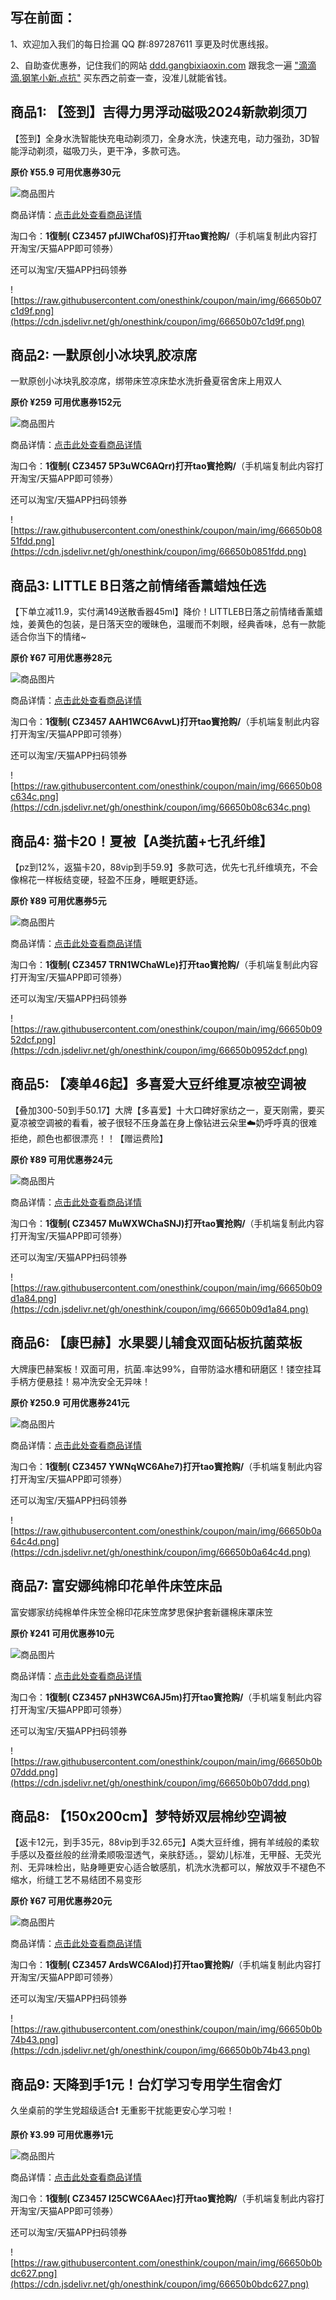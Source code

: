 ## 写在前面：

1、欢迎加入我们的每日捡漏 QQ 群:897287611 享更及时优惠线报。

2、自助查优惠券，记住我们的网站 [ddd.gangbixiaoxin.com](https://ddd.gangbixiaoxin.com) 跟我念一遍 ["滴滴滴.钢笔小新.点抗"](https://ddd.gangbixiaoxin.com) 买东西之前查一查，没准儿就能省钱。

## 商品1: 【签到】吉得力男浮动磁吸2024新款剃须刀

【签到】全身水洗智能快充电动剃须刀，全身水洗，快速充电，动力强劲，3D智能浮动剃须，磁吸刀头，更干净，多款可选。

**原价 ¥55.9 可用优惠券30元**

![商品图片](https://img.alicdn.com/imgextra/i3/2215935848383/O1CN01bSbUeh2BnT6qRBG1O_!!0-item_pic.jpg)

商品详情：[点击此处查看商品详情](https://s.click.taobao.com/t?e=m%3D2%26s%3DHGFJqxqgJplw4vFB6t2Z2ueEDrYVVa64yK8Cckff7TXLWlSKdGSYDlMGh8N28dpbJ1gyddu7kN%2FWbLW7uhxyboGvCrJWHk1%2FTyVl44vrPmd3miNKHWpinpVm%2FOAUUFw71qrpxiwMoCNxc1AtbZGVS9D941LpC6ICdUnf91f5ZGHNEPXytV9ALoS4zvCRUrquSRMika4nOFT2xp9V2cXOYWbjGqta%2BcUfuyiwglwpcboyPSkxsGkTvpr9xwLt3b5atfNN%2Bs%2F1mV8bkJ5QxPS2Ci%2FKfJmqgrYAfWsUjZoD5RCF4Oi8tuuPNRqa3zQdlMqYDseal0NfMDXJpWvVCAyWdKJn5AyUbPoV&amp;union_lens=lensId:TAPI@1717897980@213dbc98_1120_18ffab2e9dc_d6c1@01)

淘口令：**1復制( CZ3457 pfJlWChaf0S)打开tao寳抢购/**（手机端复制此内容打开淘宝/天猫APP即可领券）</p>

还可以淘宝/天猫APP扫码领券

![https://raw.githubusercontent.com/onesthink/coupon/main/img/66650b07c1d9f.png](https://cdn.jsdelivr.net/gh/onesthink/coupon/img/66650b07c1d9f.png)

## 商品2: 一默原创小冰块乳胶凉席

一默原创小冰块乳胶凉席，绑带床笠凉床垫水洗折叠夏宿舍床上用双人

**原价 ¥259 可用优惠券152元**

![商品图片](https://img.alicdn.com/i1/2201186513828/O1CN01LoZCSE1e9H4zzGOX9_!!2201186513828.jpg)

商品详情：[点击此处查看商品详情](https://s.click.taobao.com/t?e=m%3D2%26s%3D6IPV7RYHwwBw4vFB6t2Z2ueEDrYVVa64yK8Cckff7TXLWlSKdGSYDlMGh8N28dpb8sviUM61dt3WbLW7uhxyboGvCrJWHk1%2FTyVl44vrPmd3miNKHWpinpVm%2FOAUUFw71qrpxiwMoCNxc1AtbZGVS%2BD1Njr6gqC21A4bgekJU0jNEPXytV9ALoS4zvCRUrqu3IwNiM44kf3RX3lxtup8DOvbLm94HcsJnn5JmqQy8twvB%2B4XvXYyJ%2FV0nl5fyJFkVEtBOFOkz59TU1UpnLcQJ9kYvQZuIwx3oGeIQL4Fi9HVQwUYvbU6xHRHLFELWPyKhgcbUccTft%2B228n1ngbVmA%3D%3D&amp;union_lens=lensId:TAPI@1717897982@21365310_1105_18ffab2f17b_1631@01)

淘口令：**1復制( CZ3457 5P3uWC6AQrr)打开tao寳抢购/**（手机端复制此内容打开淘宝/天猫APP即可领券）</p>

还可以淘宝/天猫APP扫码领券

![https://raw.githubusercontent.com/onesthink/coupon/main/img/66650b0851fdd.png](https://cdn.jsdelivr.net/gh/onesthink/coupon/img/66650b0851fdd.png)

## 商品3: LITTLE B日落之前情绪香薰蜡烛任选

【下单立减11.9，实付满149送散香器45ml】降价！LITTLEB日落之前情绪香薰蜡烛，姜黄色的包装，是日落天空的暧昧色，温暖而不刺眼，经典香味，总有一款能适合你当下的情绪~

**原价 ¥67 可用优惠券28元**

![商品图片](https://img.alicdn.com/i3/2200739110321/O1CN01B5BrI41EF3xVV4sAa_!!2200739110321.jpg)

商品详情：[点击此处查看商品详情](https://s.click.taobao.com/t?e=m%3D2%26s%3DThmKNBN9pc1w4vFB6t2Z2ueEDrYVVa64yK8Cckff7TXLWlSKdGSYDlMGh8N28dpbt4hWD5k2kjPWbLW7uhxyboGvCrJWHk1%2FTyVl44vrPmd3miNKHWpinpVm%2FOAUUFw71qrpxiwMoCNxc1AtbZGVSz5zV%2FUUhZlfJ6VFj%2BckPo%2FNEPXytV9ALoS4zvCRUrqu9Em%2BugrRZr9SdxTDntgl9VYjw8lyRLDhmQsn4SUJRUBRsDP5EOEprnsYLv2I2a4pjfKICWX2qW8bkJ5QxPS2Ci%2FKfJmqgrYAfWsUjZoD5RDdUnsbOHWvSjjhPdhQe81ODseal0NfMDXJpWvVCAyWdKJn5AyUbPoV&amp;union_lens=lensId:TAPI@1717897983@21671ead_10f7_18ffab2f631_a450@01)

淘口令：**1復制( CZ3457 AAH1WC6AvwL)打开tao寳抢购/**（手机端复制此内容打开淘宝/天猫APP即可领券）</p>

还可以淘宝/天猫APP扫码领券

![https://raw.githubusercontent.com/onesthink/coupon/main/img/66650b08c634c.png](https://cdn.jsdelivr.net/gh/onesthink/coupon/img/66650b08c634c.png)

## 商品4: 猫卡20！夏被【A类抗菌+七孔纤维】

【pz到12%，返猫卡20，88vip到手59.9】多款可选，优先七孔纤维填充，不会像棉花一样板结变硬，轻盈不压身，睡眠更舒适。

**原价 ¥89 可用优惠券5元**

![商品图片](https://img.alicdn.com/bao/uploaded/O1CN01kjkdFS1gqtrBoTAVf_!!6000000004194-0-yinhe.jpg)

商品详情：[点击此处查看商品详情](https://s.click.taobao.com/t?e=m%3D2%26s%3DgKaVtk67YBJw4vFB6t2Z2ueEDrYVVa64yK8Cckff7TXLWlSKdGSYDlMGh8N28dpbxq3IhSJN6GTWbLW7uhxyboGvCrJWHk1%2FTyVl44vrPmd3miNKHWpinpVm%2FOAUUFw71qrpxiwMoCNxc1AtbZGVSz1as9dE8xRAUY7hrUMeysSMHuv7RoNv0Q0jFsbsQ7KWT1%2F1GhcHsXvgq1jZTjFnEScBgmEzd2xuIrOL3SSHMnM4hloFVyUFdYwZYP%2F6GtKGlbRMz6GTKAYZjQKfJ2UQf03O4wtQ3K90XH5t%2B8W%2BDyUJH9VDAh%2F8Bcl8iygA%2Bdf9X0%2B3obhRTo5xKmPmpIKZsA%3D%3D&amp;union_lens=lensId:TAPI@1717897984@21670f3a_1178_18ffab2fb60_077f@01)

淘口令：**1復制( CZ3457 TRN1WChaWLe)打开tao寳抢购/**（手机端复制此内容打开淘宝/天猫APP即可领券）</p>

还可以淘宝/天猫APP扫码领券

![https://raw.githubusercontent.com/onesthink/coupon/main/img/66650b0952dcf.png](https://cdn.jsdelivr.net/gh/onesthink/coupon/img/66650b0952dcf.png)

## 商品5: 【凑单46起】多喜爱大豆纤维夏凉被空调被

【叠加300-50到手50.17】大牌【多喜爱】十大口碑好家纺之一，夏天刚需，要买夏凉被空调被的看看，被子很轻不压身盖在身上像钻进云朵里☁️奶呼呼真的很难拒绝，颜色也都很漂亮！！【赠运费险】

**原价 ¥89 可用优惠券24元**

![商品图片](https://img.alicdn.com/i4/114141735/O1CN01CjJXmD1Ogg7bJDFvE_!!114141735.jpg)

商品详情：[点击此处查看商品详情](https://s.click.taobao.com/t?e=m%3D2%26s%3DkjAF198Puu1w4vFB6t2Z2ueEDrYVVa64yK8Cckff7TXLWlSKdGSYDlMGh8N28dpb1aH1Hk3GeOjWbLW7uhxyboGvCrJWHk1%2FTyVl44vrPmd3miNKHWpinpVm%2FOAUUFw71qrpxiwMoCNxc1AtbZGVS4jvfJUO2dWfFlpleWM4KCCMHuv7RoNv0Q0jFsbsQ7KWJd3VU6HxWLlP4KmcWc%2BQbz0LHglFBRccBkMFBe4PpkEEJdvRj1Yqzovgm3t99PtVlbRMz6GTKAYZjQKfJ2UQf03O4wtQ3K90XH5t%2B8W%2BDyVJsi27V%2B7zjB2Zxxqbbmq%2FX0%2B3obhRTo5xKmPmpIKZsA%3D%3D&amp;union_lens=lensId:TAPI@1717897986@0bbb0cf8_112b_18ffab30014_5d5f@01)

淘口令：**1復制( CZ3457 MuWXWChaSNJ)打开tao寳抢购/**（手机端复制此内容打开淘宝/天猫APP即可领券）</p>

还可以淘宝/天猫APP扫码领券

![https://raw.githubusercontent.com/onesthink/coupon/main/img/66650b09d1a84.png](https://cdn.jsdelivr.net/gh/onesthink/coupon/img/66650b09d1a84.png)

## 商品6: 【康巴赫】水果婴儿辅食双面砧板抗菌菜板

大牌康巴赫案板！双面可用，抗菌.率达99%，自带防溢水槽和研磨区！镂空挂耳手柄方便悬挂！易冲洗安全无异味！

**原价 ¥250.9 可用优惠券241元**

![商品图片](https://img.alicdn.com/i4/1664434765/O1CN01ogc6T11l4QCBf2eAB_!!1664434765.jpg)

商品详情：[点击此处查看商品详情](https://s.click.taobao.com/t?e=m%3D2%26s%3Db5y6hppk4oNw4vFB6t2Z2ueEDrYVVa64yK8Cckff7TXLWlSKdGSYDlMGh8N28dpblovu%2FCElQOvWbLW7uhxyboGvCrJWHk1%2FTyVl44vrPmd3miNKHWpinpVm%2FOAUUFw71qrpxiwMoCNxc1AtbZGVS6PAE4LUt9f4P3Qid4S1d%2BELZMqoQW%2BfuKGzo1lVxIioUqJ1xezvwpswopJBpstCyGmHHeXo78NA1fEMU3eh%2FDonPedOJUizaNwshoIqZI5Pws5zs%2B1EtQ44%2BfirBrx7mM7AMx9cWAx%2BEiM%2FlSG%2FbZRFBqOcS%2B%2B2izW%2BiS6lh1R%2FU1NVKZy3ECfGDF1NzTQoPw%3D%3D&amp;union_lens=lensId:TAPI@1717897987@212b4b84_11b8_18ffab304bb_0542@01)

淘口令：**1復制( CZ3457 YWNqWC6Ahe7)打开tao寳抢购/**（手机端复制此内容打开淘宝/天猫APP即可领券）</p>

还可以淘宝/天猫APP扫码领券

![https://raw.githubusercontent.com/onesthink/coupon/main/img/66650b0a64c4d.png](https://cdn.jsdelivr.net/gh/onesthink/coupon/img/66650b0a64c4d.png)

## 商品7: 富安娜纯棉印花单件床笠床品

富安娜家纺纯棉单件床笠全棉印花床笠席梦思保护套新疆棉床罩床笠

**原价 ¥241 可用优惠券10元**

![商品图片](https://img.alicdn.com/bao/uploaded/i2/268691146/O1CN01s01VD71KKur02yFEI_!!0-item_pic.jpg)

商品详情：[点击此处查看商品详情](https://s.click.taobao.com/t?e=m%3D2%26s%3DpcZ%2FibulF6Jw4vFB6t2Z2ueEDrYVVa64yK8Cckff7TXLWlSKdGSYDlMGh8N28dpbMMgx22UI05bWbLW7uhxyboGvCrJWHk1%2FTyVl44vrPmd3miNKHWpinpVm%2FOAUUFw71qrpxiwMoCNxc1AtbZGVS6T%2BUggJWajDANelHFmkak%2BMHuv7RoNv0Q0jFsbsQ7KWHdKTivr2tuVig3ujhGiIoK18%2Bl5u14yDZiJ3eCLUbIFwm2PbcyPpVttese8QuYMclbRMz6GTKAYZjQKfJ2UQf03O4wtQ3K90XXhKrcBJdMzWm1K%2B%2FdGjdRUDLDtyovTeX0%2B3obhRTo5xKmPmpIKZsA%3D%3D&amp;union_lens=lensId:TAPI@1717897988@212c5cbd_118a_18ffab309ee_3887@01)

淘口令：**1復制( CZ3457 pNH3WC6AJ5m)打开tao寳抢购/**（手机端复制此内容打开淘宝/天猫APP即可领券）</p>

还可以淘宝/天猫APP扫码领券

![https://raw.githubusercontent.com/onesthink/coupon/main/img/66650b0b07ddd.png](https://cdn.jsdelivr.net/gh/onesthink/coupon/img/66650b0b07ddd.png)

## 商品8: 【150x200cm】梦特娇双层棉纱空调被

【返卡12元，到手35元，88vip到手32.65元】A类大豆纤维，拥有羊绒般的柔软手感以及蚕丝般的丝滑柔顺吸湿透气，亲肤舒适。，婴幼儿标准，无甲醛、无荧光剂、无异味检出，贴身睡更安心适合敏感肌，机洗水洗都可以，解放双手不褪色不缩水，绗缝工艺不易结团不易变形

**原价 ¥67 可用优惠券20元**

![商品图片](https://img.alicdn.com/imgextra/i1/2276288357/O1CN01UmF2O72BbYsocNG7e_!!2276288357.jpg)

商品详情：[点击此处查看商品详情](https://s.click.taobao.com/t?e=m%3D2%26s%3DKqF%2FojE16BRw4vFB6t2Z2ueEDrYVVa64yK8Cckff7TXLWlSKdGSYDhUo%2FlSWf9jqJ1gyddu7kN%2FWbLW7uhxyboGvCrJWHk1%2FTyVl44vrPmd3miNKHWpinpVm%2FOAUUFw71qrpxiwMoCNxc1AtbZGVSz1as9dE8xRAUY7hrUMeysSMHuv7RoNv0Q0jFsbsQ7KWWeKlp88xz1OpLuReVyocUHyjZkMAbjjYXnhUjStUwH1g2q07phm%2FeglDWdfiwxXKlbRMz6GTKAYZjQKfJ2UQf03O4wtQ3K90XXhKrcBJdMwJa2zqW7tvmSKTlF%2FaRbPFX0%2B3obhRTo5xKmPmpIKZsA%3D%3D&amp;union_lens=lensId:TAPI@1717897990@21365ea6_1177_18ffab30f9f_8705@01)

淘口令：**1復制( CZ3457 ArdsWC6AIod)打开tao寳抢购/**（手机端复制此内容打开淘宝/天猫APP即可领券）</p>

还可以淘宝/天猫APP扫码领券

![https://raw.githubusercontent.com/onesthink/coupon/main/img/66650b0b74b43.png](https://cdn.jsdelivr.net/gh/onesthink/coupon/img/66650b0b74b43.png)

## 商品9: 天降到手1元！台灯学习专用学生宿舍灯

久坐桌前的学生党超级适合❗
无重影干扰能更安心学习啦！

**原价 ¥3.99 可用优惠券1元**

![商品图片](https://img.alicdn.com/imgextra/i4/2205267038579/O1CN010OIDOj2DFEoHEwJwX_!!2205267038579.png)

商品详情：[点击此处查看商品详情](https://s.click.taobao.com/t?e=m%3D2%26s%3DtWLvl%2BeJMl5w4vFB6t2Z2ueEDrYVVa64yK8Cckff7TXLWlSKdGSYDhUo%2FlSWf9jqRitN3%2FurF3zWbLW7uhxyboGvCrJWHk1%2FTyVl44vrPmd3miNKHWpinpVm%2FOAUUFw71qrpxiwMoCNxc1AtbZGVSxgF69aVnJe8X85933pRetALZMqoQW%2BfuKGzo1lVxIioVxMnuBpFzTK%2FJVBnkucOmanVbkI4LUuhby%2FdSCoixbjuQZftI3bnOLmC%2F6oaLm%2BelbRMz6GTKAYZjQKfJ2UQf03O4wtQ3K90XXhKrcBJdMwGlMNSDXpuYvfvg07w5I5hX0%2B3obhRTo5xKmPmpIKZsA%3D%3D&amp;umpChannel=tblmqdyh&amp;u_channel=tblmqdyh&amp;union_lens=lensId:TAPI@1717897991@213f5b7b_11c7_18ffab3154d_3b51@01)

淘口令：**1復制( CZ3457 I25CWC6AAec)打开tao寳抢购/**（手机端复制此内容打开淘宝/天猫APP即可领券）</p>

还可以淘宝/天猫APP扫码领券

![https://raw.githubusercontent.com/onesthink/coupon/main/img/66650b0bdc627.png](https://cdn.jsdelivr.net/gh/onesthink/coupon/img/66650b0bdc627.png)

